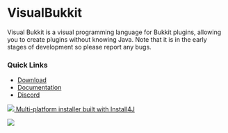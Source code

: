 # VisualBukkit
Visual Bukkit is a visual programming language for Bukkit plugins, allowing you to create plugins without knowing Java. Note that it is in the early stages of development so please report any bugs.

### Quick Links
- [Download](https://github.com/OfficialDonut/VisualBukkit/releases)
- [Documentation](https://github.com/OfficialDonut/VisualBukkit/wiki)
- [Discord](https://discord.gg/ugkvGpu)

[![](https://www.ej-technologies.com/images/product_banners/install4j_small.png) Multi-platform installer built with Install4J](https://www.ej-technologies.com/products/install4j/overview.html)

![](https://i.imgur.com/OjlXvXX.png)
